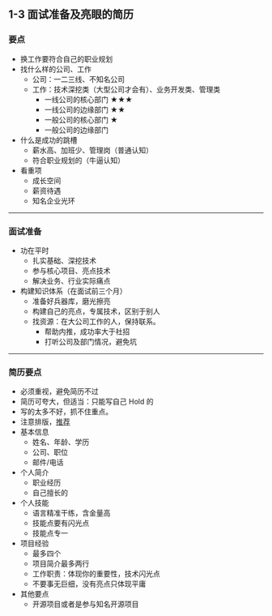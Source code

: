 ## 1-3 面试准备及亮眼的简历





### 要点

- 换工作要符合自己的职业规划
- 找什么样的公司、工作
  - 公司：一二三线、不知名公司
  - 工作：技术深挖类（大型公司才会有）、业务开发类、管理类
    - 一线公司的核心部门 ★★★
    - 一线公司的边缘部门 ★★
    - 一般公司的核心部门 ★
    - 一般公司的边缘部门
- 什么是成功的跳槽
  - 薪水高、加班少、管理岗（普通认知）
  - 符合职业规划的（牛逼认知）
- 看重项
  - 成长空间
  - 薪资待遇
  - 知名企业光环

---

### 面试准备

- 功在平时
  - 扎实基础、深挖技术
  - 参与核心项目、亮点技术
  - 解决业务、行业实际痛点
- 构建知识体系（在面试前三个月）
  - 准备好兵器库，磨光擦亮
  - 构建自己的亮点，专属技术，区别于别人
  - 找资源：在大公司工作的人，保持联系。
    - 帮助内推，成功率大于社招
    - 打听公司及部门情况，避免坑

---

### 简历要点

- 必须重视，避免简历不过
- 简历可夸大，但适当：只能写自己 Hold 的
- 写的太多不好，抓不住重点。
- 注意排版，[推荐](https://www.500d.me/)
- 基本信息
  - 姓名、年龄、学历
  - 公司、职位
  - 邮件/电话
- 个人简介
  - 职业经历
  - 自己擅长的
- 个人技能
  - 语言精准干练，含金量高
  - 技能点要有闪光点
  - 技能点专一
- 项目经验
  - 最多四个
  - 项目简介最多两行
  - 工作职责：体现你的重要性，技术闪光点
  - 不要事无巨细，没有亮点只体现平庸
- 其他要点
  - 开源项目或者是参与知名开源项目




